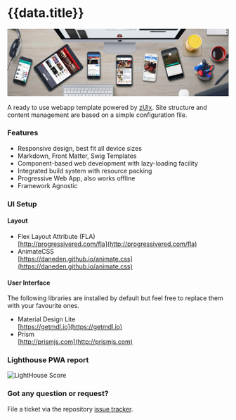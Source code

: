 # {{data.title}}

<img src="images/banners/about.jpg" alt="cover" class="mdl-shadow--8dp" style="max-width:100%">
<div class="vertical-spacer-16"></div>

A ready to use webapp template powered by
[zUIx](https://genielabs.github.io/zuix).
Site structure and content management are based on a simple configuration file.

### Features

- Responsive design, best fit all device sizes
- Markdown, Front Matter, Swig Templates
- Component-based web development with lazy-loading facility
- Integrated build system with resource packing
- Progressive Web App, also works offline
- Framework Agnostic

### UI Setup

#### Layout

- Flex Layout Attribute (FLA)<br/>
  [http://progressivered.com/fla](http://progressivered.com/fla)
- AnimateCSS<br/>
  [https://daneden.github.io/animate.css](https://daneden.github.io/animate.css)

#### User Interface

The following libraries are installed by default but feel free to replace
them with your favourite ones.

- Material Design Lite<br/>
  [https://getmdl.io](https://getmdl.io)
- Prism<br/>
  [http://prismjs.com](http://prismjs.com)


### Lighthouse PWA report

![LightHouse Score](https://genielabs.github.io/zuix-web-book/images/lighthouse_score.png)

### Got any question or request?

File a ticket via the repository [issue tracker](https://github.com/genielabs/zuix-web-template/issues).
